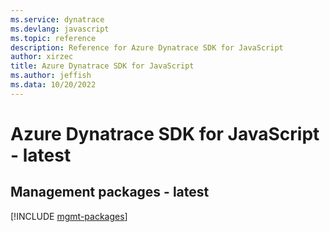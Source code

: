 ```yaml
---
ms.service: dynatrace
ms.devlang: javascript
ms.topic: reference
description: Reference for Azure Dynatrace SDK for JavaScript
author: xirzec
title: Azure Dynatrace SDK for JavaScript
ms.author: jeffish
ms.data: 10/20/2022
---
```

# Azure Dynatrace SDK for JavaScript - latest

## Management packages - latest
[!INCLUDE [mgmt-packages](dynatrace-mgmt-index.md)]